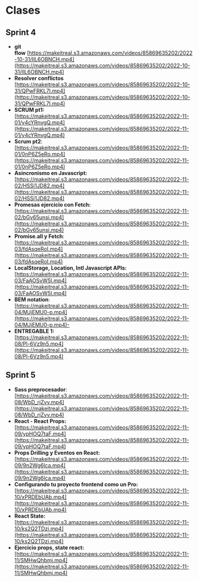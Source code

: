 # Clases

## Sprint 4

- **git flow** [https://makeitreal.s3.amazonaws.com/videos/85869635202/2022-10-31/IlL6OBNCH.mp4](https://makeitreal.s3.amazonaws.com/videos/85869635202/2022-10-31/IlL6OBNCH.mp4)
- **Resolver conflictos** [https://makeitreal.s3.amazonaws.com/videos/85869635202/2022-10-31/QPwFRKL7I.mp4](https://makeitreal.s3.amazonaws.com/videos/85869635202/2022-10-31/QPwFRKL7I.mp4)
- **SCRUM pt1:** [https://makeitreal.s3.amazonaws.com/videos/85869635202/2022-11-01/y4cYRnvgQ.mp4](https://makeitreal.s3.amazonaws.com/videos/85869635202/2022-11-01/y4cYRnvgQ.mp4)
- **Scrum pt2**: [https://makeitreal.s3.amazonaws.com/videos/85869635202/2022-11-01/0nP6Z5eRo.mp4](https://makeitreal.s3.amazonaws.com/videos/85869635202/2022-11-01/0nP6Z5eRo.mp4)
- **Asincronismo en Javascript:** [https://makeitreal.s3.amazonaws.com/videos/85869635202/2022-11-02/HSSi1JD82.mp4](https://makeitreal.s3.amazonaws.com/videos/85869635202/2022-11-02/HSSi1JD82.mp4)
- **Promesas ejercicio con Fetch:** [https://makeitreal.s3.amazonaws.com/videos/85869635202/2022-11-02/bGv65unsi.mp4](https://makeitreal.s3.amazonaws.com/videos/85869635202/2022-11-02/bGv65unsi.mp4)
- **Promise.all y Fetch**: [https://makeitreal.s3.amazonaws.com/videos/85869635202/2022-11-03/fdAsqeRoI.mp4](https://makeitreal.s3.amazonaws.com/videos/85869635202/2022-11-03/fdAsqeRoI.mp4)
- **LocalStorage, Location, Intl Javascript APIs:** [https://makeitreal.s3.amazonaws.com/videos/85869635202/2022-11-03/FaAOSvW5I.mp4](https://makeitreal.s3.amazonaws.com/videos/85869635202/2022-11-03/FaAOSvW5I.mp4)
- **BEM notation**: [https://makeitreal.s3.amazonaws.com/videos/85869635202/2022-11-04/MJjEMU0-p.mp4](https://makeitreal.s3.amazonaws.com/videos/85869635202/2022-11-04/MJjEMU0-p.mp4)- 
- **ENTREGABLE 1:** [https://makeitreal.s3.amazonaws.com/videos/85869635202/2022-11-08/Pl-6Vz9n5.mp4](https://makeitreal.s3.amazonaws.com/videos/85869635202/2022-11-08/Pl-6Vz9n5.mp4)

## Sprint 5

- **Sass preprocesador**: [https://makeitreal.s3.amazonaws.com/videos/85869635202/2022-11-08/WbD_rjZvv.mp4](https://makeitreal.s3.amazonaws.com/videos/85869635202/2022-11-08/WbD_rjZvv.mp4)
- **React - React Props:** [https://makeitreal.s3.amazonaws.com/videos/85869635202/2022-11-09/ypHOQ7taF.mp4](https://makeitreal.s3.amazonaws.com/videos/85869635202/2022-11-09/ypHOQ7taF.mp4)
- **Props Drilling y Eventos en React:** [https://makeitreal.s3.amazonaws.com/videos/85869635202/2022-11-09/9n2Wg6lca.mp4](https://makeitreal.s3.amazonaws.com/videos/85869635202/2022-11-09/9n2Wg6lca.mp4)
- **Configurando tu proyecto frontend como un Pro:** [https://makeitreal.s3.amazonaws.com/videos/85869635202/2022-11-10/xPRDEbUAb.mp4](https://makeitreal.s3.amazonaws.com/videos/85869635202/2022-11-10/xPRDEbUAb.mp4)
- **React State:** [https://makeitreal.s3.amazonaws.com/videos/85869635202/2022-11-10/ks2Q2TDzi.mp4](https://makeitreal.s3.amazonaws.com/videos/85869635202/2022-11-10/ks2Q2TDzi.mp4)
- **Ejercicio props, state react:** [https://makeitreal.s3.amazonaws.com/videos/85869635202/2022-11-11/SMHwQhbmj.mp4](https://makeitreal.s3.amazonaws.com/videos/85869635202/2022-11-11/SMHwQhbmj.mp4)
